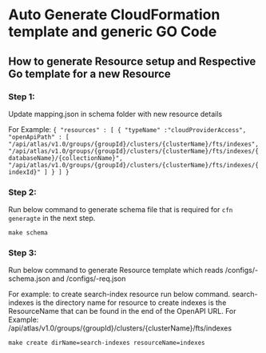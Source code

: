 # Auto Generate CloudFormation template and generic GO Code

## How to generate Resource setup and Respective Go template for a new Resource

### Step 1:

Update mapping.json in schema folder with new resource details

For Example:
    `{
        "resources" : [
            {
                "typeName" :"cloudProviderAccess",
                "openApiPath" : [
                "/api/atlas/v1.0/groups/{groupId}/clusters/{clusterName}/fts/indexes",
                "/api/atlas/v1.0/groups/{groupId}/clusters/{clusterName}/fts/indexes/{databaseName}/{collectionName}",
                "/api/atlas/v1.0/groups/{groupId}/clusters/{clusterName}/fts/indexes/{indexId}"
                ]
            }
        ]
    }`


### Step 2:
Run below command to generate schema file that is required for ``cfn generagte`` in the next step.

    make schema

### Step 3:
Run below command to generate Resource template which reads
/configs/<resource>-schema.json and /configs/<resource>-req.json

For example: to create search-index resource run below command.
search-indexes is the directory name for resource to create
indexes is the ResourceName that can be found in the end of the OpenAPI URL.
For Example: /api/atlas/v1.0/groups/{groupId}/clusters/{clusterName}/fts/indexes

    make create dirName=search-indexes resourceName=indexes


